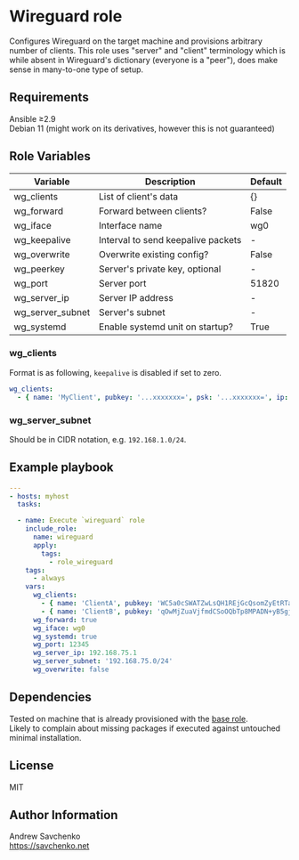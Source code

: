 # Wireguard role

Configures Wireguard on the target machine and provisions arbitrary number of clients. This role uses "server" and "client" terminology which is while absent in Wireguard's dictionary (everyone is a "peer"), does make sense in many-to-one type of setup.

## Requirements

Ansible ≥2.9  
Debian 11 (might work on its derivatives, however this is not guaranteed)

## Role Variables

| Variable         | Description                        | Default |
|------------------|------------------------------------|---------|
| wg_clients       | List of client's data              | {}      |
| wg_forward       | Forward between clients?           | False   |
| wg_iface         | Interface name                     | wg0     |
| wg_keepalive     | Interval to send keepalive packets | -       |
| wg_overwrite     | Overwrite existing config?         | False   |
| wg_peerkey       | Server's private key, optional     | -       |
| wg_port          | Server port                        | 51820   |
| wg_server_ip     | Server IP address                  | -       |
| wg_server_subnet | Server's subnet                    | -       |
| wg_systemd       | Enable systemd unit on startup?    | True    |

### wg_clients
Format is as following, `keepalive` is disabled if set to zero.
```yaml
wg_clients:
  - { name: 'MyClient', pubkey: '...xxxxxxx=', psk: '...xxxxxxx=', ip: '1.1.1.1', keepalive: '25' }
```

### wg_server_subnet
Should be in CIDR notation, e.g. `192.168.1.0/24`.

## Example playbook
```yaml
---
- hosts: myhost
  tasks:

  - name: Execute `wireguard` role
    include_role:
      name: wireguard
      apply:
        tags:
          - role_wireguard
    tags:
      - always
    vars:
      wg_clients: 
        - { name: 'ClientA', pubkey: 'WC5a0cSWATZwLsQH1REjGcQsomZyEtRTaAqyRK20emY=', psk: 'yKsg+u7zY9N5rjgR3YE6cSu90aFBpxEPA3uKzK9vJc0=', ip: '192.168.75.20', keepalive: '58' }
        - { name: 'ClientB', pubkey: 'qOwMjZuaVjfmdCSoOQbTp8MPADN+yB5gjRAmddA7jUM=', psk: 'Fo1UMMLxbyPiYwrJ/vE7tqPa66gblskjIc5xyQPsXgg=', ip: '192.168.75.30', keepalive: '0' }
      wg_forward: true
      wg_iface: wg0
      wg_systemd: true
      wg_port: 12345
      wg_server_ip: 192.168.75.1
      wg_server_subnet: '192.168.75.0/24'
      wg_overwrite: false
```

## Dependencies
Tested on machine that is already provisioned with the [base role](https://github.com/savchenko/debian/blob/bullseye/roles/base/README.md).  
Likely to complain about missing packages if executed against untouched minimal installation.

## License
MIT

## Author Information
Andrew Savchenko  
https://savchenko.net
